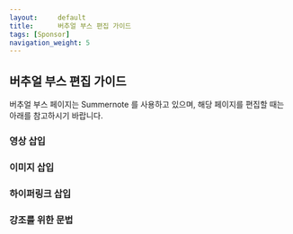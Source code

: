 ```yaml
---
layout:     default
title:      버추얼 부스 편집 가이드
tags: [Sponsor]
navigation_weight: 5
---
```

## 버추얼 부스 편집 가이드

버추얼 부스 페이지는 Summernote 를 사용하고 있으며, 해당 페이지를 편집할 때는 아래를 참고하시기 바랍니다.

### 영상 삽입

### 이미지 삽입

### 하이퍼링크 삽입

### 강조를 위한 문법

